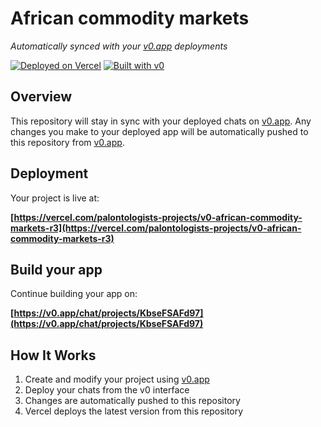 # African commodity markets

*Automatically synced with your [v0.app](https://v0.app) deployments*

[![Deployed on Vercel](https://img.shields.io/badge/Deployed%20on-Vercel-black?style=for-the-badge&logo=vercel)](https://vercel.com/palontologists-projects/v0-african-commodity-markets-r3)
[![Built with v0](https://img.shields.io/badge/Built%20with-v0.app-black?style=for-the-badge)](https://v0.app/chat/projects/KbseFSAFd97)

## Overview

This repository will stay in sync with your deployed chats on [v0.app](https://v0.app).
Any changes you make to your deployed app will be automatically pushed to this repository from [v0.app](https://v0.app).

## Deployment

Your project is live at:

**[https://vercel.com/palontologists-projects/v0-african-commodity-markets-r3](https://vercel.com/palontologists-projects/v0-african-commodity-markets-r3)**

## Build your app

Continue building your app on:

**[https://v0.app/chat/projects/KbseFSAFd97](https://v0.app/chat/projects/KbseFSAFd97)**

## How It Works

1. Create and modify your project using [v0.app](https://v0.app)
2. Deploy your chats from the v0 interface
3. Changes are automatically pushed to this repository
4. Vercel deploys the latest version from this repository
